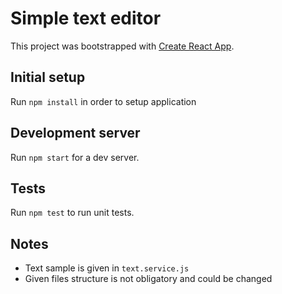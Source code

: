 # Simple text editor
This project was bootstrapped with [Create React App](https://github.com/facebookincubator/create-react-app).

## Initial setup
Run `npm install` in order to setup application

## Development server
Run `npm start` for a dev server.

## Tests
Run `npm test` to run unit tests.

## Notes
+ Text sample is given in `text.service.js`
+ Given files structure is not obligatory and could be changed


